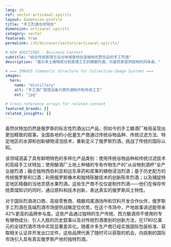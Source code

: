 ```yaml
---
lang: zh
ref: sector-artisanal-spirits
layout: dimension-profile
title: "手工烈酒与伏特加"
dimension: artisanal-spirits
category: sector
featured: true
permalink: /zh/discover/sectors/artisanal-spirits/

# NEW ADDITIONS - Business Context
subtitle: "结合传统蒸馒方法与地域食材创造独特优质饮品的手工烈酒"
description: "展示本土植物成分和蒸馒工艺的精酿烈酒，为鉴赏家提供独特的风味谱。"

# === IMAGES (Semantic Structure for Collection-Image System) ===
images:
  hero:
    name: "distillery"
    alt: "手工酒厂蒸馆设备代表烈酒制作和传统工艺"
    ext: "jpg"

# Cross-reference arrays for related content
featured_brands: []
related_insights: []
---
```


虽然伏特加仍然是俄罗斯的标志性烈酒出口产品，但如今的手工酿酒厂格局呈现出更加精致的叙事。全国各地的小批量生产商通过传统谷物品种、传统过滤方法、特定地区的水源和创新植物浸泡技术，重新定义了俄罗斯烈酒，挑战了传统的国际认知。

该领域涵盖了具有鲜明特色的多样化产品类别：使用传统谷物品种和传统过滤技术的高级手工伏特加；使用酿酒厂土地上种植的专有作物生产的"从谷物到酒杯"全产业链烈酒；融合独特西伯利亚和远东草药和浆果的植物浸泡烈酒；基于历史配方的传统俄罗斯利口酒；利用俄罗斯橡木和独特陈酿技术的创新陈年烈酒；以及捕捉特定地区精髓的当地灵感水果烈酒。这些生产商不仅仅是制作烈酒——他们在保存传统蒸馏知识的同时，通过原料和技术创新，表达真实的俄罗斯风土特性。

对于国际烈酒进口商、高级零售商、精酿鸡尾酒场所和饮料开发合作伙伴，俄罗斯手工烈酒在高端烈酒市场提供战略定位优势，在这个市场中，产地故事讲述能带来42%更高的品牌参与度。这些产品通过独特的生产传统、西方酿酒师不使用的专有植物成分、引人入胜的历史叙事以及对传统烈酒类别的创新方法，在1780亿美元的全球烈酒市场中实现显著差异化。随着许多生产商已经实施国际包装标准、获取相关认证并开发出口文件，这些品牌代表了随时可以获取的机会，向挑剔的国际市场引入具有真实俄罗斯产地的独特烈酒。

